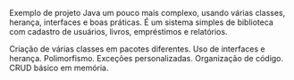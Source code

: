 Exemplo de projeto Java um pouco mais complexo, usando várias classes, herança, interfaces e boas práticas.
É um sistema simples de biblioteca com cadastro de usuários, livros, empréstimos e relatórios.

Criação de várias classes em pacotes diferentes.
Uso de interfaces e herança.
Polimorfismo.
Exceções personalizadas.
Organização de código.
CRUD básico em memória.
